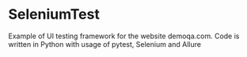 # SeleniumTest
Example of UI testing framework for the website demoqa.com. Code is written in Python with usage of pytest, Selenium and Allure
